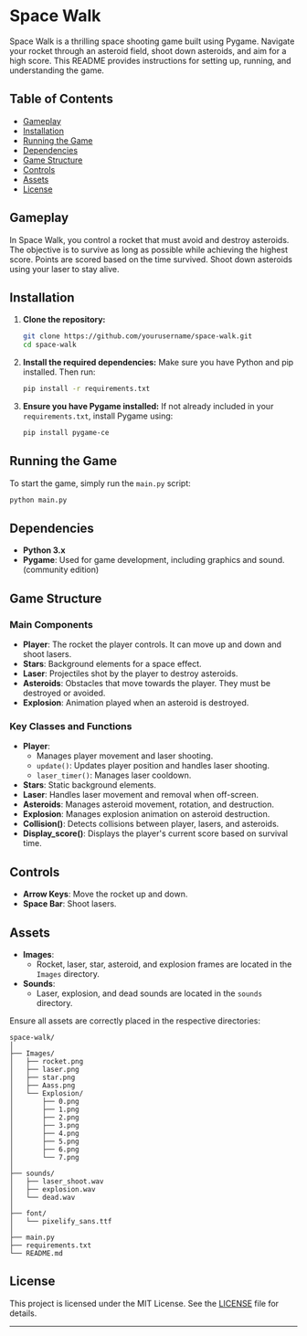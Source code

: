 # Space Walk

Space Walk is a thrilling space shooting game built using Pygame. Navigate your rocket through an asteroid field, shoot down asteroids, and aim for a high score. This README provides instructions for setting up, running, and understanding the game.

## Table of Contents

- [Gameplay](#gameplay)
- [Installation](#installation)
- [Running the Game](#running-the-game)
- [Dependencies](#dependencies)
- [Game Structure](#game-structure)
- [Controls](#controls)
- [Assets](#assets)
- [License](#license)

## Gameplay

In Space Walk, you control a rocket that must avoid and destroy asteroids. The objective is to survive as long as possible while achieving the highest score. Points are scored based on the time survived. Shoot down asteroids using your laser to stay alive.

## Installation

1. **Clone the repository:**
   ```bash
   git clone https://github.com/yourusername/space-walk.git
   cd space-walk
   ```

2. **Install the required dependencies:**
   Make sure you have Python and pip installed. Then run:
   ```bash
   pip install -r requirements.txt
   ```

3. **Ensure you have Pygame installed:**
   If not already included in your `requirements.txt`, install Pygame using:
   ```bash
   pip install pygame-ce
   ```

## Running the Game

To start the game, simply run the `main.py` script:
```bash
python main.py
```

## Dependencies

- **Python 3.x**
- **Pygame**: Used for game development, including graphics and sound.(community edition)

## Game Structure

### Main Components

- **Player**: The rocket the player controls. It can move up and down and shoot lasers.
- **Stars**: Background elements for a space effect.
- **Laser**: Projectiles shot by the player to destroy asteroids.
- **Asteroids**: Obstacles that move towards the player. They must be destroyed or avoided.
- **Explosion**: Animation played when an asteroid is destroyed.

### Key Classes and Functions

- **Player**:
  - Manages player movement and laser shooting.
  - `update()`: Updates player position and handles laser shooting.
  - `laser_timer()`: Manages laser cooldown.
- **Stars**: Static background elements.
- **Laser**: Handles laser movement and removal when off-screen.
- **Asteroids**: Manages asteroid movement, rotation, and destruction.
- **Explosion**: Manages explosion animation on asteroid destruction.
- **Collision()**: Detects collisions between player, lasers, and asteroids.
- **Display_score()**: Displays the player's current score based on survival time.

## Controls

- **Arrow Keys**: Move the rocket up and down.
- **Space Bar**: Shoot lasers.

## Assets

- **Images**:
  - Rocket, laser, star, asteroid, and explosion frames are located in the `Images` directory.
- **Sounds**:
  - Laser, explosion, and dead sounds are located in the `sounds` directory.

Ensure all assets are correctly placed in the respective directories:

```
space-walk/
│
├── Images/
│   ├── rocket.png
│   ├── laser.png
│   ├── star.png
│   ├── Aass.png
│   └── Explosion/
│       ├── 0.png
│       ├── 1.png
│       ├── 2.png
│       ├── 3.png
│       ├── 4.png
│       ├── 5.png
│       ├── 6.png
│       └── 7.png
│
├── sounds/
│   ├── laser_shoot.wav
│   ├── explosion.wav
│   └── dead.wav
│
├── font/
│   └── pixelify_sans.ttf
│
├── main.py
├── requirements.txt
└── README.md
```

## License

This project is licensed under the MIT License. See the [LICENSE](LICENSE) file for details.

---
